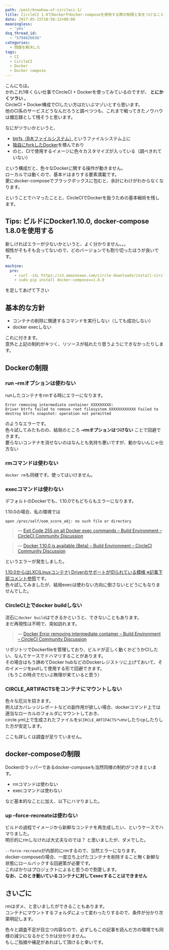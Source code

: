 ```yaml
---
path: /post/knowhow-of-circleci-1/
title: CircleCI 1.0でDockerやdocker-composeを使用する際の制限と気をつけること
date: 2017-05-15T10:50:12+00:00
meaningless:
  - 'yes'
dsq_thread_id:
  - "5794626636"
categories:
  - 問題を解決した
tags:
  - CI
  - CircleCI
  - Docker
  - Docker compose
---
```

こんにちは。  
かれこれ1年くらい仕事でCircleCI + Dockerを使ってみているのですが、 **とにかくツラい** 。  
CircleCI + Docker構成でCIしたい方はだいぶマゾいとすら思います。  
他のCI系のサービスどうなんだろうと調べつつも、これまで戦ってきたノウハウは備忘録として残そうと思います。

なにがツラいかというと、

  * [btrfs（B木ファイルシステム）](https://ja.wikipedia.org/wiki/Btrfs)というファイルシステム上に
  * [独自にforkしたDocker](https://github.com/circleci/docker)を積んでおり
  * のと、CIで使用するイメージに色々カスタマイズが入っている（調べきれていない）

という構成だと、色々なDockerに関する操作が動きません。  
ローカルでは動くので、基本ドはまりする要素満載です。  
更にdocker-composeでブラックボックスに包むと、余計にわけがわからなくなります。

ということでハマったことと、CircleCIでDockerを扱うための基本戦術を残します。

<!--more-->

## Tips: ビルドにDocker1.10.0, docker-compose 1.8.0を使用する

新しければエラーが少ないかというと、よく分かりません。。。  
相性がそもそも合ってないので、どのバージョンでも割り切ったほうが良いです。

```yaml
machine:
  pre:
    - curl -sSL https://s3.amazonaws.com/circle-downloads/install-circleci-docker.sh | bash -s -- 1.10.0
    - sudo pip install docker-compose==1.8.0
```

を足してあげて下さい

基本的な方針
----------------------------------------

  * コンテナの削除に関連するコマンドを実行しない（しても成功しない）
  * docker execしない

これに付きます。  
意外と上記の制約がキツく、リソースが枯れたり思うようにできなかったりします。

Dockerの制限
----------------------------------------

### run –rmオプションは使わない

runしたコンテナをrmする時にエラーになります。

```
Error removing intermediate container XXXXXXXXX:
Driver btrfs failed to remove root filesystem XXXXXXXXXXXX Failed to destroy btrfs snapshot: operation not permitted
```

のようなエラーです。  
色々試してみたものの、結局のところ **–rmオプションはつけない** ことで回避できます。  
要らないコンテナを消せないのはなんとも気持ち悪いですが、動かないんじゃ仕方ない

### rmコマンドは使わない

`docker rm`も同様です。使ってはいけません。

### execコマンドは使わない

デフォルトのDockerでも、1.10.0でもどちらもエラーになります。

1.10.0の場合、私の環境では

```
open /proc/self/oom_score_adj: no such file or directory
```

> &mdash; [Exit Code 255 on all Docker exec commands – Build Environment – CircleCI Community Discussion](https://discuss.circleci.com/t/exit-code-255-on-all-docker-exec-commands/2506)
    
> &mdash; [Docker 1.10.0 is available (Beta) – Build Environment – CircleCI Community Discussion](https://discuss.circleci.com/t/docker-1-10-0-is-available-beta/2100/15)

というエラーが発生しました。

[1.10.0からはLXC(Linuxコンテナ) Driverのサポートが切られている模様 ※記事下部コメント参照](http://qiita.com/sawanoboly/items/c6df7cce870f44ed4aaf)です。  
色々試してみましたが、結局execは使わない方向に倒さないとどうにもなりませんでした。

### CircleCI上でdocker buildしない

流石に`docker build`はできるかというと、できないこともあります。  
まだ再現性は不明で、突如訪れます。

> &mdash; [Docker Error removing intermediate container – Build Environment – CircleCI Community Discussion](https://discuss.circleci.com/t/docker-error-removing-intermediate-container/70)

リポジトリでDockerfileを管理しており、ビルドが正しく動くかどうかCIしたい、なんてケースでドハマリすることがあります。  
その場合はもう諦めてDocker hubなどのDockerレジストリに上げておいて、そのイメージをpullして使用する形で回避できます。  
（もうこの時点でだいぶ無理が来ていると思う）

### CIRCLE_ARTIFACTSをコンテナにマウントしない

色々な厄災を招きます。  
例えばカバレッジレポートなどの副作用が欲しい場合、dockerコマンド上では適当なローカルのフォルダにマウントしておき、  
circle.yml上で生成されたファイルを`$CIRCLE_ARTIFACTS`へmvしたりcpしたりした方が安定します。

ここも詳しくは調査が足りていません。

docker-composeの制限
----------------------------------------

Dockerのラッパーであるdocker-composeも当然同様の制約がつきまといます。

  * rmコマンドは使わない
  * execコマンドは使わない

など基本的なことに加え、以下にハマりました。

### up –force-recreateは使わない

ビルドの過程でイメージから新鮮なコンテナを再生成したい、というケースでハマりました。  
明示的にrmしなければ大丈夫なのでは？ と思いましたが、ダメでした。

`--force-recreate`が内部的にrmするので、当然エラーになります。  
docker-composeの場合、一度立ち上げたコンテナを削除すること無く新鮮な状態にロールバックする回避策が必要です。  
こればかりはプロジェクトによると思うので割愛します。  
**なお、このとき動いているコンテナに対してexecすることはできません**

さいごに
----------------------------------------

rmはダメ、と言いましたができることもあります。  
コンテナにマウントするフォルダによって変わったりするので、条件が分かり次第明記します。

色々と調査不足が目立つ内容なので、必ずしもこの記事を読んだ方の環境でも同様の減少になるかどうかは分かりません。  
もしご指摘や補足があればして頂けると幸いです。

<div style="font-size:0px;height:0px;line-height:0px;margin:0;padding:0;clear:both">
</div>